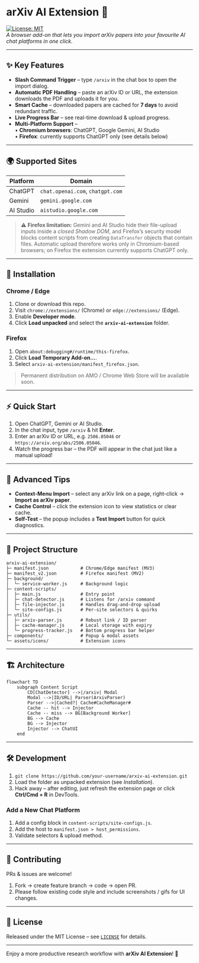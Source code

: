 # arXiv AI Extension&nbsp;🚀  

[![License: MIT](https://img.shields.io/badge/License-MIT-green.svg)](LICENSE)  
*A browser add-on that lets you import arXiv papers into your favourite AI chat platforms in one click.*

---

## ✨ Key Features
- **Slash Command Trigger** – type `/arxiv` in the chat box to open the import dialog.  
- **Automatic PDF Handling** – paste an arXiv ID or URL, the extension downloads the PDF and uploads it for you.  
- **Smart Cache** – downloaded papers are cached for **7 days** to avoid redundant traffic.  
- **Live Progress Bar** – see real-time download & upload progress.  
- **Multi-Platform Support** –  
  • **Chromium browsers**: ChatGPT, Google Gemini, AI Studio  
  • **Firefox**: currently supports ChatGPT only (see details below)

---

## 🌍 Supported Sites
| Platform | Domain |
|----------|--------|
| ChatGPT  | `chat.openai.com`, `chatgpt.com` |
| Gemini   | `gemini.google.com` |
| AI Studio| `aistudio.google.com` |

> ⚠️ **Firefox limitation:** Gemini and AI Studio hide their file-upload inputs inside a *closed Shadow DOM*, and Firefox’s security model blocks content scripts from creating `DataTransfer` objects that contain files. Automatic upload therefore works only in Chromium-based browsers; on Firefox the extension currently supports ChatGPT only.

---

## 🔧 Installation

### Chrome / Edge
1. Clone or download this repo.  
2. Visit `chrome://extensions/` (Chrome) or `edge://extensions/` (Edge).  
3. Enable **Developer mode**.  
4. Click **Load unpacked** and select the **`arxiv-ai-extension`** folder.  

### Firefox
1. Open `about:debugging#/runtime/this-firefox`.  
2. Click **Load Temporary Add-on…**.  
3. Select `arxiv-ai-extension/manifest_firefox.json`.  

> Permanent distribution on AMO / Chrome Web Store will be available soon.

---

## ⚡ Quick Start
1. Open ChatGPT, Gemini or AI Studio.  
2. In the chat input, type `/arxiv` & hit **Enter**.  
3. Enter an arXiv ID or URL, e.g. `2506.05046` or `https://arxiv.org/abs/2506.05046`.  
4. Watch the progress bar – the PDF will appear in the chat just like a manual upload!  

---

## 🎯 Advanced Tips
- **Context-Menu Import** – select any arXiv link on a page, right-click → **Import as arXiv paper**.  
- **Cache Control** – click the extension icon to view statistics or clear cache.  
- **Self-Test** – the popup includes a **Test Import** button for quick diagnostics.  

---

## 📁 Project Structure
```text
arxiv-ai-extension/
├─ manifest.json            # Chrome/Edge manifest (MV3)
├─ manifest_v2.json         # Firefox manifest (MV2)
├─ background/
│  └─ service-worker.js     # Background logic
├─ content-scripts/
│  ├─ main.js               # Entry point
│  ├─ chat-detector.js      # Listens for /arxiv command
│  ├─ file-injector.js      # Handles drag-and-drop upload
│  └─ site-configs.js       # Per-site selectors & quirks
├─ utils/
│  ├─ arxiv-parser.js       # Robust link / ID parser
│  ├─ cache-manager.js      # Local storage with expiry
│  └─ progress-tracker.js   # Bottom progress bar helper
├─ components/              # Popup & modal assets
└─ assets/icons/            # Extension icons
```

---

## 🏗️ Architecture
```mermaid
flowchart TD
    subgraph Content Script
        CD[ChatDetector] -->|/arxiv| Modal
        Modal -->|ID/URL| Parser(ArxivParser)
        Parser -->|Cached?| Cache#CacheManager#
        Cache -- hit --> Injector
        Cache -- miss --> BG[Background Worker]
        BG --> Cache
        BG --> Injector
        Injector --> ChatUI
    end
```

---

## 🛠️ Development
1. `git clone https://github.com/your-username/arxiv-ai-extension.git`  
2. Load the folder as unpacked extension (see *Installation*).  
3. Hack away – after editing, just refresh the extension page or click **Ctrl/Cmd + R** in DevTools.  

### Add a New Chat Platform
1. Add a config block in `content-scripts/site-configs.js`.  
2. Add the host to `manifest.json > host_permissions`.  
3. Validate selectors & upload method.

---

## 🤝 Contributing
PRs & issues are welcome!  
1. Fork → create feature branch → code → open PR.  
2. Please follow existing code style and include screenshots / gifs for UI changes.

---

## 📜 License
Released under the MIT License – see [`LICENSE`](LICENSE) for details.

---

Enjoy a more productive research workflow with **arXiv AI Extension**! 🌟
